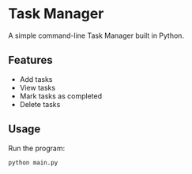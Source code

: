 # Task Manager

A simple command-line Task Manager built in Python.

## Features
- Add tasks
- View tasks
- Mark tasks as completed
- Delete tasks

## Usage
Run the program:

```bash
python main.py
